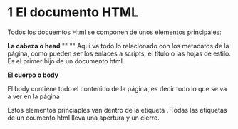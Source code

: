 # 1 El documento HTML

Todos los docuemtos Html se componen de unos elementos principales:

**La cabeza o head** "" <head> </head> ""
Aquí va todo lo relacionado con los metadatos de la página, como pueden ser los enlaces a scripts, el título o las hojas de estilo.
Es el primer hijo de un documento html.


**El cuerpo o body** <body> </body>

El body contiene todo el contenido de la página, es decir todo lo que se va a ver en la página

Estos elementos princiaples van dentro de la etiqueta <html> </html>.
Todas las etiquetas de un coumento html lleva una apertura y un cierre.

